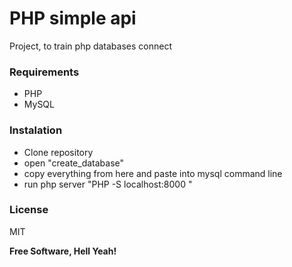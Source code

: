 # PHP simple api

Project, to train php databases connect

### Requirements

- PHP
- MySQL

### Instalation

- Clone repository
- open "create_database"
- copy everything from here and paste into mysql command line
- run php server "PHP -S localhost:8000 "

### License

MIT

**Free Software, Hell Yeah!**
